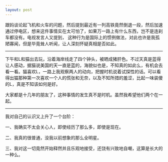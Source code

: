```yaml
---
layout: post
---
```

跟妈谈论起飞机和火车的问题，然后提到最近有一列高铁竟然倒退一段，然后加速通过停电区，想来这件事情实在太可怕了，如果万一路上有什么东西，岂不是连刹车都没有。电视发言人又提到， 这种行为是国际上的惯例做法，对此也许是我孤陋寡闻，但是毕竟耸人听闻，让人深刻怀疑真相是否如此。

* * *

下午和L和猫出去玩，沿着海岸线走了四个钟头，被晒成猪肝色。不过天真是蓝得让人感动，据猫说美国的天一直是蓝的，海貌似也是，不知真的如此么，有机会去看一看。猫喜欢L，一路上我观察两人的动向，把握时机说着试探性的话。可以看得出猫那种第一次喜欢一个人的慌张和无奈，以及不知所措的羞涩，比起一味装傻的L，真是不知该如何是好。

大家都是十几年的朋友了，这种事情的发生真不是时机。虽然我希望他们两个在一起。

* * *

我对自己的认识又上升了一个台阶：

一、我确实不太会关心人，即使经历了那么多，即使是现在。

二、我真的很普通，没我以前想象的那么全明星。

三、我对这一切竟然开始释然并且乐观地接受，还饶有兴致地自嘲，这算是长大的一种么。